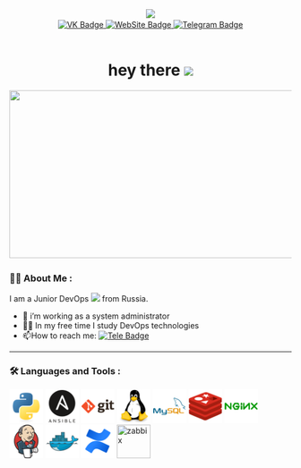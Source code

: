 <div id="header" align="center">
    <img src="https://media0.giphy.com/media/xNtKgRgAYEIkwot3RW/giphy.gif" width="100"/>
    <div id="badges">
        <a href="https://vk.com/id11977958">
            <img src="https://img.shields.io/badge/%D0%B2%D0%BA%D0%BE%D0%BD%D1%82%D0%B0%D0%BA%D1%82%D0%B5-%232E87FB.svg?&style=for-the-badge&logo=vk&logoColor=white"
                 alt="VK Badge"/>
        </a>
        <a href="https://alexv92.pythonanywhere.com/">
      <img src="https://img.shields.io/badge/website-000000?style=for-the-badge&logo=About.me&logoColor=white"
           alt="WebSite Badge"/>
        </a>
        <a href="https://t.me/Alex_Vl92">
            <img src="https://img.shields.io/badge/Telegram-2CA5E0?style=for-the-badge&logo=telegram&logoColor=white"
                 alt="Telegram Badge"/>
        </a>
    </div>
    <img src="https://komarev.com/ghpvc/?username=Alex-V92&style=flat-square&color=blue" alt=""/>
    <h1>
      hey there
          <img src="https://media.giphy.com/media/hvRJCLFzcasrR4ia7z/giphy.gif" width="30px"/>
    </h1>
</div>



<div align="center">
  <img src="https://media.tenor.com/wF5RiCnfj34AAAAC/work-computer.gif" width="600" height="300"/>
</div>

### :man_technologist: About Me :
I am a Junior DevOps <img src="https://media.giphy.com/media/WUlplcMpOCEmTGBtBW/giphy.gif" width="90"> from Russia.
- :telescope: i’m working as a system administrator
- :man_student: In my free time I study DevOps technologies
- :mailbox:How to reach me: [![Tele Badge](https://img.shields.io/badge/-telegram-red?color=white&logo=telegram&logoColor=black)](https://t.me/Alex_Vl92)

---

### :hammer_and_wrench: Languages and Tools :
<div>
  <img src="https://github.com/devicons/devicon/blob/master/icons/python/python-original.svg" title="Git" **alt="python" width="60" height="60"/>
  <img src="https://github.com/devicons/devicon/blob/master/icons/ansible/ansible-original-wordmark.svg" title="ansible" **alt="ansible" width="60" height="60"/>
  <img src="https://github.com/devicons/devicon/blob/master/icons/git/git-original-wordmark.svg" title="Git" **alt="Git" width="60" height="60"/>
  <img src="https://github.com/devicons/devicon/blob/master/icons/linux/linux-original.svg" title="linux" **alt="linux" width="60" height="60"/>
  <img src="https://github.com/devicons/devicon/blob/master/icons/mysql/mysql-original-wordmark.svg" title="MySQL"  alt="MySQL" width="60" height="60"/>
  <img src="https://github.com/devicons/devicon/blob/master/icons/redis/redis-original.svg" title="redis" **alt="redis" width="60" height="60"/>
  <img src="https://github.com/devicons/devicon/blob/master/icons/nginx/nginx-original.svg" title="nginx" **alt="nginx" width="60" height="60"/>
  <img src="https://github.com/devicons/devicon/blob/master/icons/jenkins/jenkins-original.svg" title="jenkins" **alt="jenkins" width="60" height="60"/>
  <img src="https://github.com/devicons/devicon/blob/master/icons/docker/docker-original.svg" title="docker" **alt="docker" width="60" height="60"/>
  <img src="https://github.com/devicons/devicon/blob/master/icons/confluence/confluence-original.svg" title="conf" **alt="conf" width="60" height="60"/>
  <img src="https://cdn.worldvectorlogo.com/logos/zabbix-1.svg" title="zabbix" **alt="zabbix" width="60" height="60"/>
</div>
